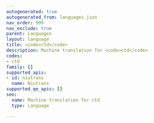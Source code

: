 ```yaml
---
autogenerated: true
autogenerated_from: languages.json
nav_order: 999
nav_exclude: true
parent: Languages
layout: language
title: <code>ctd</code>
description: Machine translation for <code>ctd</code>
codes:
- ctd
family: []
supported_apis:
- id: niutrans
  name: Niutrans
supported_qe_apis: []
seo:
  name: Machine translation for ctd
  type: Language

---
```


